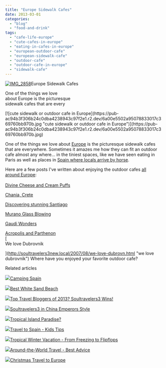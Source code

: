 ```yaml
---
title: "Europe Sidewalk Cafes"
date: 2013-03-01
categories: 
  - "blog"
  - "food-and-drink"
tags: 
  - "cafe-life-europe"
  - "cute-cafes-in-europe"
  - "eating-in-cafes-in-europe"
  - "european-outdoor-cafe"
  - "european-sidewalk-cafe"
  - "outdoor-cafe"
  - "outdoor-cafe-in-europe"
  - "sidewalk-cafe"
---
```


[![IMG_2858](https://pub-ac94b3f306b24c0dba4238943c97f2e1.r2.dev/6a00e5502a95078833017c36976030970b.jpg "IMG_2858")](https://pub-ac94b3f306b24c0dba4238943c97f2e1.r2.dev/6a00e5502a95078833017c36976030970b.jpg)Europe Sidewalk Cafes  
  
One of the things we love  
about Europe is the picturesque  
sidewalk cafes that are every

<!--more--> [![cute sidewalk or outdoor cafe in Europe](https://pub-ac94b3f306b24c0dba4238943c97f2e1.r2.dev/6a00e5502a95078833017c369760bb970b.jpg "cute sidewalk or outdoor cafe in Europe")](https://pub-ac94b3f306b24c0dba4238943c97f2e1.r2.dev/6a00e5502a95078833017c369760bb970b.jpg)  
  
One of the things we love about [Europe](http://soultravelers3new.local/2012/02/5-best-european-family-vacations.html "europe best vacations") is the picturesque sidewalk cafes that are everywhere. Sometimes it amazes me how they can fit an outdoor cafe almost any where... in the tiniest spaces, like we have seen eating in Paris as well as places in [Spain where locals arrive by horse](http://soultravelers3new.local/2008/12/grace-gratitude.html "Spain - living in andalusia").  
  
Here are a few posts I've written about enjoying the outdoor cafes [all around Europe](http://soultravelers3new.local/2012/07/travelling-traveling-around-europe-in-a-campervan.html "traveling all around europe in a camper van"):  
[  
Divine Cheese and Cream Puffs](http://soultravelers3new.local/2006/08/divine-cheese-a.html "divine cheese and cream puffs")  
  
[Chania, Crete](http://soultravelers3new.local/2007/06/chania-crete.html "chania, crete")  
  
[Discovering stunning Santiago](http://soultravelers3new.local/2008/08/santiago-de-com.html "discovering stunning Santiago, spain")  
  
[Murano Glass Blowing](http://soultravelers3new.local/2007/05/murano-glass-bl.html "murano glass blowing")  
  
[Gaudi Wonders](http://soultravelers3new.local/2007/05/more-gaudi-wond.html "Gaudi Wonders")  
  
[Acropolis and Parthenon](http://soultravelers3new.local/2007/06/acropolis-parth.html "acropolis and parthenon")  
[  
We love Dubrovnik  
  
  
](http://soultravelers3new.local/2007/08/we-love-dubrovn.html "we love dubrovnik") Where have you enjoyed your favorite outdoor cafe?  
  

Related articles

[![](http://i.zemanta.com/137403788_80_80.jpg)](http://soultravelers3new.local/2013/01/camping-spain.html)[Camping Spain](http://soultravelers3new.local/2013/01/camping-spain.html)

[![](http://i.zemanta.com/135775485_80_80.jpg)](http://soultravelers3new.local/2013/01/best-white-sand-beach-.html)[Best White Sand Beach](http://soultravelers3new.local/2013/01/best-white-sand-beach-.html)

[![](http://i.zemanta.com/135568483_80_80.jpg)](http://soultravelers3new.local/2013/01/top-travel-bloggers-of-2013-soultravelers3-wins-.html)[Top Travel Bloggers of 2013? Soultravelers3 Wins!](http://soultravelers3new.local/2013/01/top-travel-bloggers-of-2013-soultravelers3-wins-.html)

[![](http://i.zemanta.com/130189927_80_80.jpg)](http://soultravelers3new.local/2012/12/soultravelers3-in-china-emperors-style.html)[Soultravelers3 in China Emperors Style](http://soultravelers3new.local/2012/12/soultravelers3-in-china-emperors-style.html)

[![](http://i.zemanta.com/141946037_80_80.jpg)](http://soultravelers3new.local/2013/01/tropical-island-paradise.html)[Tropical Island Paradise?](http://soultravelers3new.local/2013/01/tropical-island-paradise.html)

[![](http://i.zemanta.com/141156810_80_80.jpg)](http://soultravelers3new.local/2013/01/travel-to-spain-kids-tips.html)[Travel to Spain - Kids Tips](http://soultravelers3new.local/2013/01/travel-to-spain-kids-tips.html)

[![](http://i.zemanta.com/132755696_80_80.jpg)](http://soultravelers3new.local/2012/12/tropical-winter-vacation-from-freezing-to-flipflops.html)[Tropical Winter Vacation - From Freezing to Flipflops](http://soultravelers3new.local/2012/12/tropical-winter-vacation-from-freezing-to-flipflops.html)

[![](http://i.zemanta.com/133178306_80_80.jpg)](http://soultravelers3new.local/2012/12/-around-the-world-travel-best-advice.html)[Around-the-World Travel - Best Advice](http://soultravelers3new.local/2012/12/-around-the-world-travel-best-advice.html)

[![](http://i.zemanta.com/132319221_80_80.jpg)](http://soultravelers3new.local/2012/12/christmas-travel-to-europe.html)[Christmas Travel to Europe](http://soultravelers3new.local/2012/12/christmas-travel-to-europe.html)
